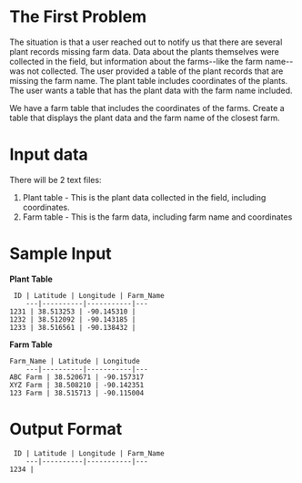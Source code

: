 # The First Problem

The situation is that a user reached out to notify us that there are several plant records missing farm data. Data about the plants themselves were collected in the field, but information about the farms--like the farm name--was not collected. The user provided a table of the plant records that are missing the farm name. The plant table includes coordinates of the plants. The user wants a table that has the plant data with the farm name included.

We have a farm table that includes the coordinates of the farms. Create a table that displays the plant data and the farm name of the closest farm.

# Input data
There will be 2 text files:
  1. Plant table - This is the plant data collected in the field, including coordinates. 
  2. Farm table - This is the farm data, including farm name and coordinates

# Sample Input
**Plant Table**

     ID | Latitude | Longitude | Farm_Name
        ---|----------|-----------|---
    1231 | 38.513253 | -90.145310 | 
    1232 | 38.512092 | -90.143185 | 
    1233 | 38.516561 | -90.138432 |

**Farm Table**
 
    Farm_Name | Latitude | Longitude
        ---|----------|-----------|---
    ABC Farm | 38.520671 | -90.157317
    XYZ Farm | 38.508210 | -90.142351
    123 Farm | 38.515713 | -90.115004


# Output Format
     ID | Latitude | Longitude | Farm_Name
        ---|----------|-----------|---
    1234 | 

